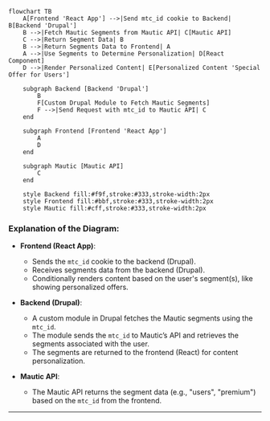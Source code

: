 ```mermaid
flowchart TB
    A[Frontend 'React App'] -->|Send mtc_id cookie to Backend| B[Backend 'Drupal']
    B -->|Fetch Mautic Segments from Mautic API| C[Mautic API]
    C -->|Return Segment Data| B
    B -->|Return Segments Data to Frontend| A
    A -->|Use Segments to Determine Personalization| D[React Component]
    D -->|Render Personalized Content| E[Personalized Content 'Special Offer for Users']

    subgraph Backend [Backend 'Drupal']
        B
        F[Custom Drupal Module to Fetch Mautic Segments]
        F -->|Send Request with mtc_id to Mautic API| C
    end

    subgraph Frontend [Frontend 'React App']
        A
        D
    end

    subgraph Mautic [Mautic API]
        C
    end

    style Backend fill:#f9f,stroke:#333,stroke-width:2px
    style Frontend fill:#bbf,stroke:#333,stroke-width:2px
    style Mautic fill:#cff,stroke:#333,stroke-width:2px
````

### Explanation of the Diagram:

- **Frontend (React App)**:
  - Sends the `mtc_id` cookie to the backend (Drupal).
  - Receives segments data from the backend (Drupal).
  - Conditionally renders content based on the user's segment(s), like showing personalized offers.

- **Backend (Drupal)**:
  - A custom module in Drupal fetches the Mautic segments using the `mtc_id`.
  - The module sends the `mtc_id` to Mautic’s API and retrieves the segments associated with the user.
  - The segments are returned to the frontend (React) for content personalization.

- **Mautic API**:
  - The Mautic API returns the segment data (e.g., "users", "premium") based on the `mtc_id` from the frontend.

---
